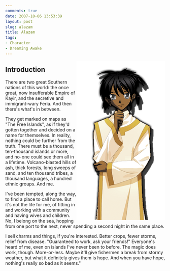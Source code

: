 ```yaml
---
comments: true
date: 2007-10-06 13:53:39
layout: post
slug: alazam
title: Alazam
tags:
- Character
- Dreaming Awake
---
```


<p><img src="/fiction/characters/portraits/alazam.png" style="float:right" /></p>
<h2>Introduction</h2>
<div>
<p>There are two great Southern nations of this world: the once great, now insufferable Empire of Kayir, and the secretive and immigrant-wary Feria.  And then there&#039;s what&#039;s in between.</p>
<p>They get marked on maps as "The Free Islands", as if they&#039;d gotten together and decided on a name for themselves.  In reality, nothing could be further from the truth.  There must be a thousand, ten-thousand islands or more, and no-one could see them all in a lifetime.  Volcano-blasted hills of ash, thick forests, long sweeps of sand, and ten thousand tribes, a thousand languages, a hundred ethnic groups.  And me.</p>
<p>I&#039;ve been tempted, along the way, to find a place to call home.  But it&#039;s not the life for me, of fitting in and working with a community and having wives and children.  No, I belong on the sea, hopping from one port to the next, never spending a second night in the same place.</p>
<p>I sell charms and things, if you&#039;re interested.  Better crops, fewer storms, relief from disease.  "Guaranteed to work, ask your friends!"  Everyone&#039;s heard of me, even on islands I&#039;ve never been to before.  The magic does work, though.  More-or-less.  Maybe it&#039;ll give fishermen a break from stormy weather, but what it definitely gives them is hope.  And when you have hope, nothing&#039;s really so bad as it seems."</p>
</div>
